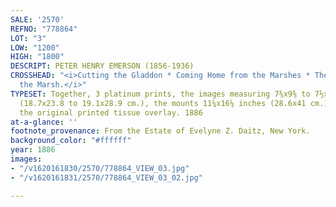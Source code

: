 ```yaml
---
SALE: '2570'
REFNO: "778864"
LOT: "3"
LOW: "1200"
HIGH: "1800"
DESCRIPT: PETER HENRY EMERSON (1856-1936)
CROSSHEAD: "<i>Cutting the Gladdon * Coming Home from the Marshes * The Fringe of
  the Marsh.</i>"
TYPESET: Together, 3 platinum prints, the images measuring 7⅜x9⅜ to 7½x11⅜ inches
  (18.7x23.8 to 19.1x28.9 cm.), the mounts 11¼x16⅛ inches (28.6x41 cm.), each with
  the original printed tissue overlay. 1886
at-a-glance: ''
footnote_provenance: From the Estate of Evelyne Z. Daitz, New York.
background_color: "#ffffff"
year: 1886
images:
- "/v1620161830/2570/778864_VIEW_03.jpg"
- "/v1620161831/2570/778864_VIEW_03_02.jpg"

---
```

